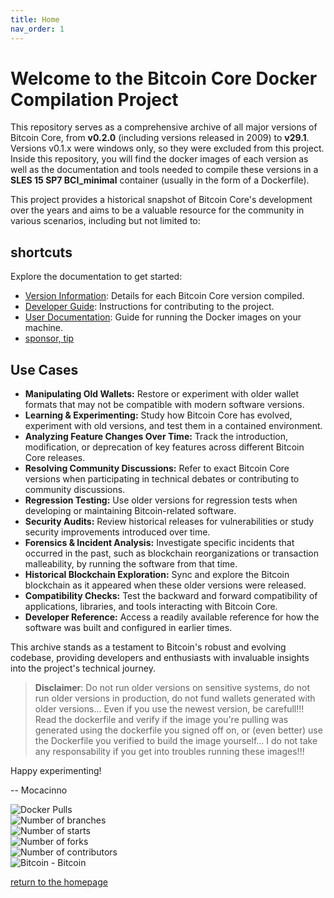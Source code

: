 ```yaml
---
title: Home
nav_order: 1
---
```


# Welcome to the Bitcoin Core Docker Compilation Project

This repository serves as a comprehensive archive of all major versions of Bitcoin Core, from **v0.2.0** (including versions released in 2009) to **v29.1**. Versions v0.1.x were windows only, so they were excluded from this project. Inside this repository, you will find the docker images of each version as well as the documentation and tools needed to compile these versions in a **SLES 15 SP7 BCI_minimal** container (usually in the form of a Dockerfile).

This project provides a historical snapshot of Bitcoin Core's development over the years and aims to be a valuable resource for the community in various scenarios, including but not limited to:

## shortcuts

Explore the documentation to get started:

- [Version Information](./versions/Readme.md): Details for each Bitcoin Core version compiled.
- [Developer Guide](./developers/Readme.md): Instructions for contributing to the project.
- [User Documentation](./userdocs/Readme.md): Guide for running the Docker images on your machine.
- [sponsor, tip](./tip.md)

## Use Cases

- **Manipulating Old Wallets:** Restore or experiment with older wallet formats that may not be compatible with modern software versions.
- **Learning & Experimenting:** Study how Bitcoin Core has evolved, experiment with old versions, and test them in a contained environment.
- **Analyzing Feature Changes Over Time:** Track the introduction, modification, or deprecation of key features across different Bitcoin Core releases.
- **Resolving Community Discussions:** Refer to exact Bitcoin Core versions when participating in technical debates or contributing to community discussions.
- **Regression Testing:** Use older versions for regression tests when developing or maintaining Bitcoin-related software.
- **Security Audits:** Review historical releases for vulnerabilities or study security improvements introduced over time.
- **Forensics & Incident Analysis:** Investigate specific incidents that occurred in the past, such as blockchain reorganizations or transaction malleability, by running the software from that time.
- **Historical Blockchain Exploration:** Sync and explore the Bitcoin blockchain as it appeared when these older versions were released.
- **Compatibility Checks:** Test the backward and forward compatibility of applications, libraries, and tools interacting with Bitcoin Core.
- **Developer Reference:** Access a readily available reference for how the software was built and configured in earlier times.

This archive stands as a testament to Bitcoin's robust and evolving codebase, providing developers and enthusiasts with invaluable insights into the project's technical journey.

> **Disclaimer**: Do not run older versions on sensitive systems, do not run older versions in production, do not fund wallets generated with older versions... Even if you use the newest version, be carefull!!! Read the dockerfile and verify if the image you're pulling was generated using the dockerfile you signed off on, or (even better) use the Dockerfile you verified to build the image yourself... I do not take any responsability if you get into troubles running these images!!!

Happy experimenting!

-- Mocacinno

![Docker Pulls](https://img.shields.io/docker/pulls/mocacinno/btc_core)  
![Number of branches](https://badgen.net/github/branches/mocacinno/bitcoin_core_docker)  
![Number of starts](https://badgen.net/github/stars/mocacinno/bitcoin_core_docker)  
![Number of forks](https://badgen.net/github/forks/mocacinno/bitcoin_core_docker)  
![Number of contributors](https://badgen.net/github/contributors/mocacinno/bitcoin_core_docker)  
![Bitcoin - Bitcoin](https://img.shields.io/badge/bitcoin-2F3134?style=for-the-badge&logo=bitcoin&logoColor=white)

[return to the homepage](https://mocacinno.com)
